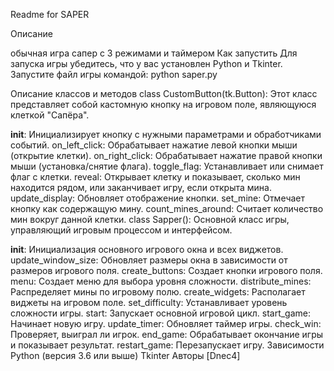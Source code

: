 Readme for SAPER

Описание 

обычная игра сапер с 3 режимами и таймером 
Как запустить
Для запуска игры убедитесь, что у вас установлен Python и Tkinter.
 Запустите файл игры командой:
 python saper.py

 Описание классов и методов
class CustomButton(tk.Button):
Этот класс представляет собой кастомную кнопку на игровом поле, являющуюся клеткой "Сапёра".

__init__: Инициализирует кнопку с нужными параметрами и обработчиками событий.
on_left_click: Обрабатывает нажатие левой кнопки мыши (открытие клетки).
on_right_click: Обрабатывает нажатие правой кнопки мыши (установка/снятие флага).
toggle_flag: Устанавливает или снимает флаг с клетки.
reveal: Открывает клетку и показывает, сколько мин находится рядом, или заканчивает игру, если открыта мина.
update_display: Обновляет отображение кнопки.
set_mine: Отмечает кнопку как содержащую мину.
count_mines_around: Считает количество мин вокруг данной клетки.
class Sapper():
Основной класс игры, управляющий игровым процессом и интерфейсом.

__init__: Инициализация основного игрового окна и всех виджетов.
update_window_size: Обновляет размеры окна в зависимости от размеров игрового поля.
create_buttons: Создает кнопки игрового поля.
menu: Создает меню для выбора уровня сложности.
distribute_mines: Распределяет мины по игровому полю.
create_widgets: Располагает виджеты на игровом поле.
set_difficulty: Устанавливает уровень сложности игры.
start: Запускает основной игровой цикл.
start_game: Начинает новую игру.
update_timer: Обновляет таймер игры.
check_win: Проверяет, выиграл ли игрок.
end_game: Обрабатывает окончание игры и показывает результат.
restart_game: Перезапускает игру.
Зависимости
Python (версия 3.6 или выше)
Tkinter
Авторы
[Dnec4]
